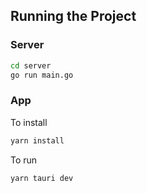 ## Running the Project

### Server

```bash
cd server
go run main.go
```

### App
To install
```bash
yarn install
```

To run
```bash
yarn tauri dev
```
